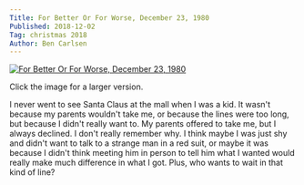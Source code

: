 ```yaml
---
Title: For Better Or For Worse, December 23, 1980
Published: 2018-12-02
Tag: christmas 2018
Author: Ben Carlsen
---
```


[![For Better Or For Worse, December 23, 1980](02-fb801223.gif)](02-fb801223.gif)

Click the image for a larger version.

I never went to see Santa Claus at the mall when I was a kid. It wasn't because my parents wouldn't take me, or because the lines were too long, but because I didn't really want to. My parents offered to take me, but I always declined. I don't really remember why. I think maybe I was just shy and didn't want to talk to a strange man in a red suit, or maybe it was because I didn't think meeting him in person to tell him what I wanted would really make much difference in what I got. Plus, who wants to wait in that kind of line?
